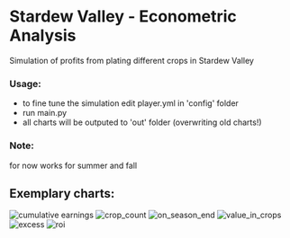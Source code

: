 # Stardew Valley - Econometric Analysis

Simulation of profits from plating different crops in Stardew Valley

### Usage:
* to fine tune the simulation edit player.yml in 'config' folder
* run main.py
* all charts will be outputed to 'out' folder (overwriting old charts!)

### Note:
for now works for summer and fall

## Exemplary charts:
![cumulative earnings](https://github.com/Kowalskiexe/SVEconometricAnalysis/blob/master/out/cumulative_earnigns.png)
![crop_count](https://github.com/Kowalskiexe/SVEconometricAnalysis/blob/master/out/crop_count.png)
![on_season_end](https://github.com/Kowalskiexe/SVEconometricAnalysis/blob/master/out/on_seasaon_end.png)
![value_in_crops](https://github.com/Kowalskiexe/SVEconometricAnalysis/blob/master/out/value_in_crops.png)
![excess](https://github.com/Kowalskiexe/SVEconometricAnalysis/blob/master/out/excess.png)
![roi](https://github.com/Kowalskiexe/SVEconometricAnalysis/blob/master/out/roi.png)
